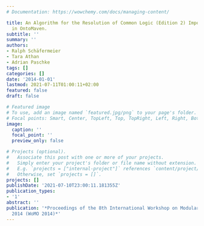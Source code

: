 ```yaml
---
# Documentation: https://wowchemy.com/docs/managing-content/

title: An Algorithm for the Resolution of Common Logic (Edition 2) Importation Implemented
  in OntoMaven.
subtitle: ''
summary: ''
authors:
- Ralph Schäfermeier
- Tara Athan
- Adrian Paschke
tags: []
categories: []
date: '2014-01-01'
lastmod: 2021-07-11T01:00:11+02:00
featured: false
draft: false

# Featured image
# To use, add an image named `featured.jpg/png` to your page's folder.
# Focal points: Smart, Center, TopLeft, Top, TopRight, Left, Right, BottomLeft, Bottom, BottomRight.
image:
  caption: ''
  focal_point: ''
  preview_only: false

# Projects (optional).
#   Associate this post with one or more of your projects.
#   Simply enter your project's folder or file name without extension.
#   E.g. `projects = ["internal-project"]` references `content/project/deep-learning/index.md`.
#   Otherwise, set `projects = []`.
projects: []
publishDate: '2021-07-10T23:00:11.181355Z'
publication_types:
- '1'
abstract: ''
publication: '*Proceedings of the 8th International Workshop on Modular Ontologies@FOIS
  2014 (WoMO 2014)*'
---
```

